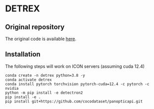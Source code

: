 # DETREX

## Original repository
The original code is available [here](https://github.com/IDEA-Research/detrex).

## Installation
The following steps will work on ICON servers (assuming cuda 12.4)
```
conda create -n detrex python=3.8 -y
conda activate detrex
conda install pytorch torchvision pytorch-cuda=12.4 -c pytorch -c nvidia
python -m pip install -e detectron2
pip install -e .
pip install git+https://github.com/cocodataset/panopticapi.git
```